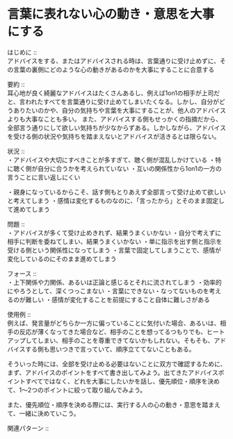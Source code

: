 



# 言葉に表れない心の動き・意思を大事にする
  
  
はじめに ::  
アドバイスをする、またはアドバイスされる時は、言葉通りに受け止めずに、その言葉の裏側にどのような心の動きがあるのかを大事にすることに合意する  
  
要約 ::  
耳心地が良く綺麗なアドバイスはたくさんあるし、例えば1on1の相手が上司だと、言われたすべてを言葉通りに受け止めてしまいたくなる。しかし、自分がどうありたいのかや、自分の気持ちや言葉を大事にすることが、他人のアドバイスよりも大事なことも多い。
また、アドバイスする側もせっかくの指摘だから、全部言う通りにして欲しい気持ちが少なからずある。しかしながら、アドバイスを受ける側の状況や気持ちを踏まえないとアドバイスが活きるとは限らない。  
  
状況 ::  
・アドバイスや大切にすべきことが多すぎて、聴く側が混乱しかけている
・特に聴く側が自分に合うかを考えられていない
・互いの関係性から1on1の一方の言うことに言い返しにくい

・親身になっているからこそ、話す側もとりあえず全部言って受け止めて欲しいと考えてしまう
・感情は変化するものなのに、「言ったから」とそのまま固定して進めてしまう  
  
問題 ::  
・アドバイスが多くて受け止めきれず、結果うまくいかない
・自分で考えずに相手に判断を委ねてしまい、結果うまくいかない
・単に指示を出す側と指示を受ける側という関係性になってしまう
・言葉で固定してしまうことで、感情が変化しているのにそのまま進めてしまう  
  
フォース ::  
・上下関係や力関係、あるいは正論と感じるとそれに流されてしまう
・効率的にやろうとして、深くつっこまない
・言葉にできない・なってないものを考えるのが難しい
・感情が変化することを前提にすること自体に難しさがある  
  
使用例 ::  
例えば、発言量がどちらか一方に偏っていることに気付いた場合、あるいは、相手の反応が薄くなってきた場合など、相手のことを想ってるつもりでも、ヒートアップしてしまい、相手のことを尊重できてないかもしれない。そもそも、アドバイスする側も思いつきで言っていて、順序立ててないこともある。

そういった時には、全部を受け止める必要はないことに双方で確認するために、まず、アドバイスのポイントをすべて書き出してみよう。出てきたアドバイスポイントすべてではなく、どれを大事にしたいかを話し、優先順位・順序を決めて、1〜2つのポイントに絞って取り組んでみよう。

また、優先順位・順序を決める際には、実行する人の心の動き・意思を踏まえて、一緒に決めていこう。
  
  
関連パターン ::  
